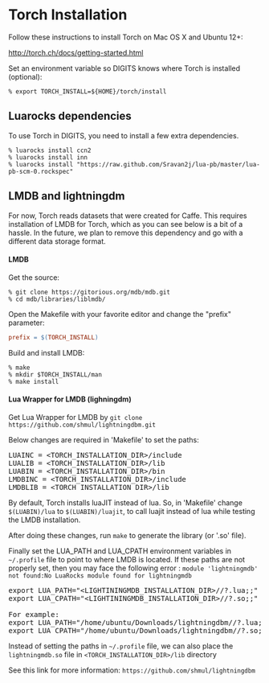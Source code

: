 # Torch Installation

Follow these instructions to install Torch on Mac OS X and Ubuntu 12+:

http://torch.ch/docs/getting-started.html

Set an environment variable so DIGITS knows where Torch is installed (optional):

    % export TORCH_INSTALL=${HOME}/torch/install

## Luarocks dependencies

To use Torch in DIGITS, you need to install a few extra dependencies.

    % luarocks install ccn2
    % luarocks install inn
    % luarocks install "https://raw.github.com/Sravan2j/lua-pb/master/lua-pb-scm-0.rockspec"

## LMDB and lightningdm

For now, Torch reads datasets that were created for Caffe. This requires installation of LMDB for Torch, which as you can see below is a bit of a hassle. In the future, we plan to remove this dependency and go with a different data storage format.

#### LMDB

Get the source:

    % git clone https://gitorious.org/mdb/mdb.git
    % cd mdb/libraries/liblmdb/
    
Open the Makefile with your favorite editor and change the "prefix" parameter:

```Makefile
prefix = $(TORCH_INSTALL)
```

Build and install LMDB:

    % make
    % mkdir $TORCH_INSTALL/man
    % make install


#### Lua Wrapper for LMDB (lighningdm)

Get Lua Wrapper for LMDB by `git clone https://github.com/shmul/lightningdbm.git`

Below changes are required in 'Makefile' to set the paths:

<pre>
LUAINC = &lt;TORCH_INSTALLATION_DIR&gt;/include
LUALIB = &lt;TORCH_INSTALLATION_DIR&gt;/lib
LUABIN = &lt;TORCH_INSTALLATION_DIR&gt;/bin
LMDBINC = &lt;TORCH_INSTALLATION_DIR&gt;/include
LMDBLIB = &lt;TORCH_INSTALLATION_DIR&gt;/lib
</pre>

By default, Torch installs luaJIT instead of lua. So, in 'Makefile' change `$(LUABIN)/lua` to `$(LUABIN)/luajit`, to call luajit instead of lua while testing the LMDB installation.

After doing these changes, run `make` to generate the library (or '.so' file).

Finally set the LUA_PATH and LUA_CPATH environment variables in `~/.profile` file to point to where LMDB is located. If these paths are not properly set, then you may face the following error :  `module 'lightningmdb' not found:No LuaRocks module found for lightningmdb`

<pre>
export LUA_PATH="&lt;LIGHTININGMDB_INSTALLATION_DIR&gt;//?.lua;;"
export LUA_CPATH="&lt;LIGHTININGMDB_INSTALLATION_DIR&gt;//?.so;;"

For example: 
export LUA_PATH="/home/ubuntu/Downloads/lightningdbm//?.lua;;"
export LUA_CPATH="/home/ubuntu/Downloads/lightningdbm//?.so;;"
</pre>

Instead of setting the paths in `~/.profile` file, we can also place the `lightningmdb.so` file in `<TORCH_INSTALLATION_DIR>/lib` directory

See this link for more information: `https://github.com/shmul/lightningdbm`
